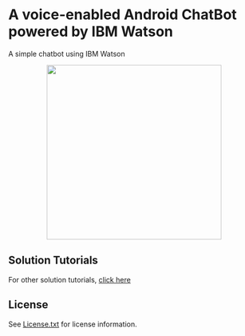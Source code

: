# A voice-enabled Android ChatBot powered by IBM Watson

A simple chatbot using IBM Watson



<p align="center"><image src="https://github.com/Kijimu7/shitumonbox/blob/chatbotproject/shitumon.gif" width="350" />
<br>
  
## Solution Tutorials 
For other solution tutorials, [click here](http://ibm.biz/solution-tutorials)
<br>
## License
See [License.txt](https://github.com/IBM-Cloud/chatbot-watson-android/blob/master/License.txt) for license information.
